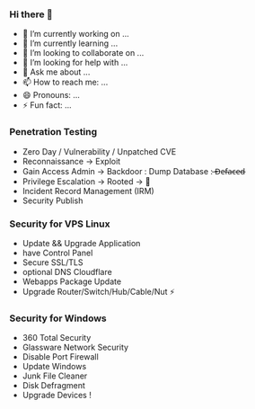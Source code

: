 ### Hi there 👋

- 🔭 I’m currently working on ...
- 🌱 I’m currently learning ...
- 👯 I’m looking to collaborate on ...
- 🤔 I’m looking for help with ...
- 💬 Ask me about ...
- 📫 How to reach me: ...
- 😄 Pronouns: ...
- ⚡ Fun fact: ...

### Penetration Testing
- Zero Day / Vulnerability / Unpatched CVE
- Reconnaissance -> Exploit
- Gain Access Admin -> Backdoor : Dump Database :  ̶D̶e̶f̶a̶c̶e̶d̶
- Privilege Escalation -> Rooted -> 🤔
- Incident Record Management (IRM)
- Security Publish

### Security for VPS Linux
- Update && Upgrade Application
- have Control Panel
- Secure SSL/TLS
- optional DNS Cloudflare
- Webapps Package Update
- Upgrade Router/Switch/Hub/Cable/Nut ⚡

### Security for Windows
- 360 Total Security
- Glassware Network Security
- Disable Port Firewall
- Update Windows
- Junk File Cleaner
- Disk Defragment
- Upgrade Devices !
